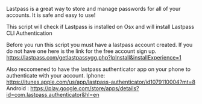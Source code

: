 Lastpass is a great way to store and manage passwords for all of your accounts. It is safe and easy to use!

This script will check if Lastpass is installed on Osx and will install Lastpass CLI Authentication

Before you run this script you must have a lastpass account created. If you do not have one here is the link for the free account sign up.
https://lastpass.com/getlastpassygg.php?lpInstall&installExperience=1

Also reccomened to have the lastpass authenticator app on your phone to authenticate with your account. 
Iphone: https://itunes.apple.com/us/app/lastpass-authenticator/id1079110004?mt=8
Android : https://play.google.com/store/apps/details?id=com.lastpass.authenticator&hl=en


